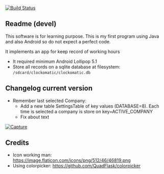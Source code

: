 [![Build Status](https://www.travis-ci.org/joan-esteban/clockomatic.svg?branch=master)](https://www.travis-ci.org/joan-esteban/clockomatic)

## Readme (devel)
This software is for learning purpose. This is my first program using Java
and also Android so do not expect a perfect code.


It implements an app for keep record of working hours

- It required minimum Android Lollipop 5.1
- Store all records on a sqlite database at filesystem: `/sdcard/clockomatic/clockomatic.db`

## Changelog current version
- Remember last selected Company:
    - Add a new table SettingsTable of key values (DATABASE=8). Each time is selected a company is store on key=ACTIVE_COMPANY
    - Fix about text
    

[![Capture](http://f16-preview.your-hosting.net/jesteban.org/clockomatic/Screenshot_1512754558.png?2)](http://f16-preview.your-hosting.net/jesteban.org/clockomatic/Screenshot_1512754558.png)


## Credits
- Icon working man: https://image.flaticon.com/icons/png/512/46/46819.png
- Using colorpicker: https://github.com/QuadFlask/colorpicker

